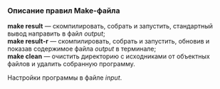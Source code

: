 ### Описание правил Make-файла

**make result** — скомпилировать, собрать и запустить, стандартный вывод направить в файл _output_;<br>
**make result-r** — скомпилировать, собрать и запустить, обновив и показав содержимое файла _output_ в терминале;<br>
**make clean** — очистить директорию с исходниками от объектных файлов и удалить собранную программу.<br>

Настройки программы в файле _input_.